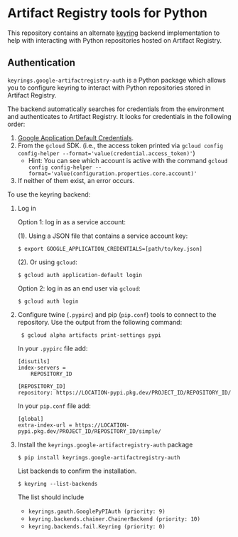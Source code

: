 # Artifact Registry tools for Python
This repository contains an alternate [keyring](https://pypi.python.org/pypi/keyring) backend implementation to help with interacting with Python repositories hosted on Artifact Registry.

## Authentication
`keyrings.google-artifactregistry-auth` is a Python package which allows you to configure keyring to interact with Python repositories stored in Artifact Registry.

The backend automatically searches for credentials from the environment and authenticates to Artifact Registry. It looks for credentials in the following order:

1. [Google Application Default Credentials](https://developers.google.com/accounts/docs/application-default-credentials).
2. From the `gcloud` SDK. (i.e., the access token printed via `gcloud config config-helper --format='value(credential.access_token)'`)
    * Hint: You can see which account is active with the command `gcloud config config-helper --format='value(configuration.properties.core.account)'`
3. If neither of them exist, an error occurs.

To use the keyring backend:

1. Log in

	Option 1: log in as a service account:

	(1). Using a JSON file that contains a service account key:

	```
    $ export GOOGLE_APPLICATION_CREDENTIALS=[path/to/key.json]
    ```

	(2). Or using `gcloud`:

	```
    $ gcloud auth application-default login
    ```

	Option 2: log in as an end user via `gcloud`:

    ```
	$ gcloud auth login
    ```

2. Configure twine (`.pypirc`) and pip (`pip.conf`) tools to connect to the repository. Use the output from the following command:

	    $ gcloud alpha artifacts print-settings pypi

	In your `.pypirc` file add:

	```
	[disutils]
	index-servers =
		REPOSITORY_ID

	[REPOSITORY_ID]
	repository: https://LOCATION-pypi.pkg.dev/PROJECT_ID/REPOSITORY_ID/
	```

	In your `pip.conf` file add:

	```
	[global]
	extra-index-url = https://LOCATION-pypi.pkg.dev/PROJECT_ID/REPOSITORY_ID/simple/
	```
3. Install the `keyrings.google-artifactregistry-auth` package

    ```
    $ pip install keyrings.google-artifactregistry-auth
    ```

   List backends to confirm the installation.

   ```
   $ keyring --list-backends
   ```

   The list should include

   * `keyrings.gauth.GooglePyPIAuth (priority: 9)`
   * `keyring.backends.chainer.ChainerBackend (priority: 10)`
   * `keyring.backends.fail.Keyring (priority: 0)`
